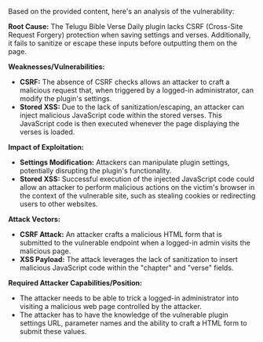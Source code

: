 Based on the provided content, here's an analysis of the vulnerability:

**Root Cause:** The Telugu Bible Verse Daily plugin lacks CSRF (Cross-Site Request Forgery) protection when saving settings and verses. Additionally, it fails to sanitize or escape these inputs before outputting them on the page.

**Weaknesses/Vulnerabilities:**
*   **CSRF:** The absence of CSRF checks allows an attacker to craft a malicious request that, when triggered by a logged-in administrator, can modify the plugin's settings.
*   **Stored XSS:** Due to the lack of sanitization/escaping, an attacker can inject malicious JavaScript code within the stored verses. This JavaScript code is then executed whenever the page displaying the verses is loaded.

**Impact of Exploitation:**
*   **Settings Modification:** Attackers can manipulate plugin settings, potentially disrupting the plugin's functionality.
*   **Stored XSS:** Successful execution of the injected JavaScript code could allow an attacker to perform malicious actions on the victim's browser in the context of the vulnerable site, such as stealing cookies or redirecting users to other websites.

**Attack Vectors:**
*   **CSRF Attack:** An attacker crafts a malicious HTML form that is submitted to the vulnerable endpoint when a logged-in admin visits the malicious page.
*   **XSS Payload:** The attack leverages the lack of sanitization to insert malicious JavaScript code within the "chapter" and "verse" fields.

**Required Attacker Capabilities/Position:**
*   The attacker needs to be able to trick a logged-in administrator into visiting a malicious web page controlled by the attacker.
*   The attacker has to have the knowledge of the vulnerable plugin settings URL, parameter names and the ability to craft a HTML form to submit these values.